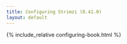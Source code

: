 ```yaml
---
title: Configuring Strimzi (0.41.0)
layout: default
---
```


{% include_relative configuring-book.html %}
